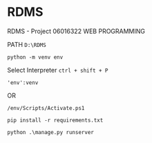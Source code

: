 # RDMS
RDMS - Project 06016322 WEB PROGRAMMING

PATH `D:\RDMS`
```
python -m venv env
```

Select Interpreter ``ctrl + shift + P``

```
'env':venv
```

OR

```
/env/Scripts/Activate.ps1
```
```
pip install -r requirements.txt
```
```
python .\manage.py runserver
```
